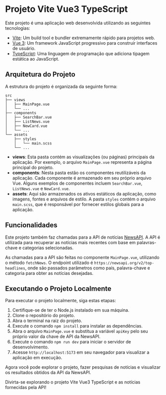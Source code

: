 # Projeto Vite Vue3 TypeScript

Este projeto é uma aplicação web desenvolvida utilizando as seguintes tecnologias:

- [Vite](https://vitejs.dev/): Um build tool e bundler extremamente rápido para projetos web.
- [Vue 3](https://v3.vuejs.org/): Um framework JavaScript progressivo para construir interfaces de usuário.
- [TypeScript](https://www.typescriptlang.org/): Uma linguagem de programação que adiciona tipagem estática ao JavaScript.

## Arquitetura do Projeto

A estrutura do projeto é organizada da seguinte forma:

```
src
├── views
│   ├── MainPage.vue
│   └── ...
├── components
│   ├── SearchBar.vue
│   ├── ListNews.vue
│   ├── NewCard.vue
│   └── ...
└── assets
    ├── styles
    │   └── main.scss
    └── ...
```

- **views**: Esta pasta contém as visualizações (ou páginas) principais da aplicação. Por exemplo, o arquivo `MainPage.vue` representa a página principal do projeto.
- **components**: Nesta pasta estão os componentes reutilizáveis da aplicação. Cada componente é armazenado em seu próprio arquivo Vue. Alguns exemplos de componentes incluem `SearchBar.vue`, `ListNews.vue` e `NewCard.vue`.
- **assets**: Aqui são armazenados os ativos estáticos da aplicação, como imagens, fontes e arquivos de estilo. A pasta `styles` contém o arquivo `main.scss`, que é responsável por fornecer estilos globais para a aplicação.

## Funcionalidades

Este projeto também faz chamadas para a API de notícias [NewsAPI](https://newsapi.org/). A API é utilizada para recuperar as notícias mais recentes com base em palavras-chave e categorias selecionadas.

As chamadas para a API são feitas no componente `MainPage.vue`, utilizando o método `fetchNews`. O endpoint utilizado é `https://newsapi.org/v2/top-headlines`, onde são passados parâmetros como país, palavra-chave e categoria para obter as notícias desejadas.

## Executando o Projeto Localmente

Para executar o projeto localmente, siga estas etapas:

1. Certifique-se de ter o Node.js instalado em sua máquina.
2. Clone o repositório do projeto.
3. Abra o terminal na raiz do projeto.
4. Execute o comando `npm install` para instalar as dependências.
5. Abra o arquivo `MainPage.vue` e substitua a variável `apiKey` pelo seu próprio valor da chave de API da NewsAPI.
6. Execute o comando `npm run dev` para iniciar o servidor de desenvolvimento.
7. Acesse `http://localhost:5173` em seu navegador para visualizar a aplicação em execução.

Agora você pode explorar o projeto, fazer pesquisas de notícias e visualizar os resultados obtidos da API da NewsAPI.

Divirta-se explorando o projeto Vite Vue3 TypeScript e as notícias fornecidas pela API!
